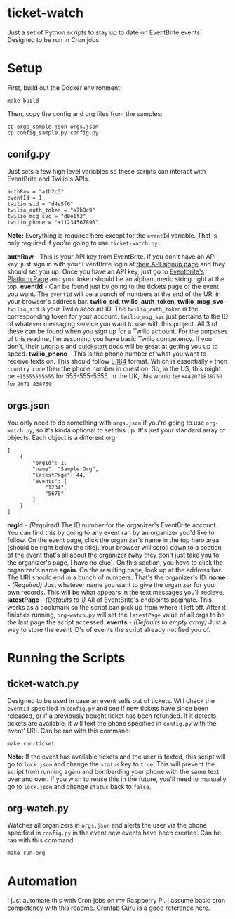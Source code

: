 # ticket-watch
Just a set of Python scripts to stay up to date on EventBrite events. Designed to be run in Cron jobs.
# Setup
First, build out the Docker environment:
```
make build
```
Then, copy the config and org files from the samples:
```
cp orgs_sample.json orgs.json
cp config_sample.py config.py
```
## conifg.py
Just sets a few high level variables so these scripts can interact with EventBrite and Twilio\'s APIs.
```
authRaw = "a1b2c3"
eventId = 1
twilio_sid = "d4e5f6"
twilio_auth_token = "a7b8c9"
twilio_msg_svc = "d0e1f2"
twilio_phone = "+11234567890"
```
**Note:** Everything is required here except for the `eventId` variable. That is only required if you\'re going to use `ticket-watch.py`.

**authRaw** - This is your API key from EventBrite. If you don\'t have an API key, just sign in with your EventBrite login at [their API signup page](https://www.eventbrite.com/signin/?referrer=%2Fplatform%2Fapi-keys%2F "their API signup page") and they should set you up. Once you have an API key, just go to [Eventbrite\'s Platform Page](https://www.eventbrite.com/platform/api-keys "Eventbrite\'s Platform Page") and your token should be an alphanumeric string right at the top.
**eventId** - Can be found just by going to the tickets page of the event you want. The `eventId` will be a bunch of numbers at the end of the URI in your browser\'s address bar.
**twilio_sid, twilio_auth_token, twilio_msg_svc** - `twilio_sid` is your Twilio account ID. The `twilio_auth_token` is the corresponding token for your account. `twilio_msg_svc` just pertains to the ID of whatever messaging service you want to use with this project. All 3 of these can be found when you sign up for a Twilio account. For the purposes of this readme, I\'m assuming you have basic Twilio competency. If you don\'t, their [tutorials](https://www.twilio.com/docs/tutorials "tutorials") and [quickstart](https://www.twilio.com/docs/quickstart?filter-product=SMS "quickstart") docs will be great at getting you up to speed.
**twilio_phone** - This is the phone number of what you want to receive texts on. This should follow [E.164](https://www.twilio.com/docs/glossary/what-e164 "E.164") format. Which is essentially `+` then `country code` then the phone number in question. So, in the US, this might be `+15555555555` for 555-555-5555. In the UK, this would be `+442071838750` for `2071 838750`
## orgs.json
You only need to do something with `orgs.json` if you\'re going to use `org-watch.py`, so it\'s kinda optional to set this up. It\'s just your standard array of objects. Each object is a different org:
```
[
    {
        "orgId": 1, 
        "name": "Sample Org",
        "latestPage": 44, 
        "events": [
            "1234",
            "5678"
        ]
    }
]
```
**orgId** - *(Required)* The ID number for the organizer\'s EventBrite account. You can find this by going to any event ran by an organizer you\'d like to follow. On the event page, click the organizer\'s name in the top hero area (should be right below the title). Your browser will scroll down to a section of the event that\'s all about the organizer (why they don\'t just take you to the organizer\'s page, I have no clue). On this section, you have to click the organizer\'s name **again**. On the resulting page, look up at the address bar. The URI should end in a bunch of numbers. That\'s the organizer\'s ID.
**name** - *(Required)* Just whatever name you want to give the organizer for your own records. This will be what appears in the text messages you\'ll recieve.
**latestPage** - *(Defaults to 1)* All of EventBrite\'s endpoints paginate. This works as a bookmark so the script can pick up from where it left off. After it finishes running, `org-watch.py` will set the `latestPage` value of all orgs to be the last page the script accessed.
**events** - *(Defaults to empty array)* Just a way to store the event ID\'s of events the script already notified you of.
# Running the Scripts
## ticket-watch.py
Designed to be used in case an event sells out of tickets. Will check the `eventId` specified in `config.py` and see if new tickets have since been released, or if a previously bought ticket has been refunded. If it detects tickets are available, it will text the phone specified in `config.py` with the event\' URI. Can be ran with this command:
```
make run-ticket
```
**Note:** If the event has available tickets and the user is texted, this script will go to `lock.json` and change the `status` key to `true`. This will prevent the script from running again and bombarding your phone with the same text over and over. If you wish to reuse this in the future, you\'ll need to manually go to `lock.json` and change `status` back to `false`.
## org-watch.py
Watches all organizers in `orgs.json` and alerts the user via the phone specified in `config.py` in the event new events have been created. Can be ran with this command:
```
make run-org
```
# Automation
I just automate this with Cron jobs on my Raspberry Pi. I assume basic cron competency with this readme. [Crontab Guru](https://crontab.guru/ "Crontab Guru") is a good reference here.